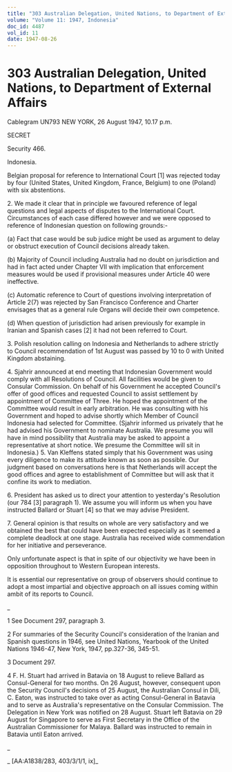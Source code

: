 ```yaml
---
title: "303 Australian Delegation, United Nations, to Department of External Affairs"
volume: "Volume 11: 1947, Indonesia"
doc_id: 4487
vol_id: 11
date: 1947-08-26
---
```


# 303 Australian Delegation, United Nations, to Department of External Affairs

Cablegram UN793 NEW YORK, 26 August 1947, 10.17 p.m.

SECRET

Security 466.

Indonesia.

Belgian proposal for reference to International Court [1] was rejected today by four (United States, United Kingdom, France, Belgium) to one (Poland) with six abstentions.

2\. We made it clear that in principle we favoured reference of legal questions and legal aspects of disputes to the International Court. Circumstances of each case differed however and we were opposed to reference of Indonesian question on following grounds:-

(a) Fact that case would be sub judice might be used as argument to delay or obstruct execution of Council decisions already taken.

(b) Majority of Council including Australia had no doubt on jurisdiction and had in fact acted under Chapter VII with implication that enforcement measures would be used if provisional measures under Article 40 were ineffective.

(c) Automatic reference to Court of questions involving interpretation of Article 2(7) was rejected by San Francisco Conference and Charter envisages that as a general rule Organs will decide their own competence.

(d) When question of jurisdiction had arisen previously for example in Iranian and Spanish cases [2] it had not been referred to Court.

3\. Polish resolution calling on Indonesia and Netherlands to adhere strictly to Council recommendation of 1st August was passed by 10 to 0 with United Kingdom abstaining.

4\. Sjahrir announced at end meeting that Indonesian Government would comply with all Resolutions of Council. All facilities would be given to Consular Commission. On behalf of his Government he accepted Council's offer of good offices and requested Council to assist settlement by appointment of Committee of Three. He hoped the appointment of the Committee would result in early arbitration. He was consulting with his Government and hoped to advise shortly which Member of Council Indonesia had selected for Committee. (Sjahrir informed us privately that he had advised his Government to nominate Australia. We presume you will have in mind possibility that Australia may be asked to appoint a representative at short notice. We presume the Committee will sit in Indonesia.) 5. Van Kleffens stated simply that his Government was using every diligence to make its attitude known as soon as possible. Our judgment based on conversations here is that Netherlands will accept the good offices and agree to establishment of Committee but will ask that it confine its work to mediation.

6\. President has asked us to direct your attention to yesterday's Resolution (our 784 [3] paragraph 1). We assume you will inform us when you have instructed Ballard or Stuart [4] so that we may advise President.

7\. General opinion is that results on whole are very satisfactory and we obtained the best that could have been expected especially as it seemed a complete deadlock at one stage. Australia has received wide commendation for her initiative and perseverance.

Only unfortunate aspect is that in spite of our objectivity we have been in opposition throughout to Western European interests.

It is essential our representative on group of observers should continue to adopt a most impartial and objective approach on all issues coming within ambit of its reports to Council.

_

1 See Document 297, paragraph 3.

2 For summaries of the Security Council's consideration of the Iranian and Spanish questions in 1946, see United Nations, Yearbook of the United Nations 1946-47, New York, 1947, pp.327-36, 345-51.

3 Document 297.

4 F. H. Stuart had arrived in Batavia on 18 August to relieve Ballard as Consul-General for two months. On 26 August, however, consequent upon the Security Council's decisions of 25 August, the Australian Consul in Dili, C. Eaton, was instructed to take over as acting Consul-General in Batavia and to serve as Australia's representative on the Consular Commission. The Delegation in New York was notified on 28 August. Stuart left Batavia on 29 August for Singapore to serve as First Secretary in the Office of the Australian Commissioner for Malaya. Ballard was instructed to remain in Batavia until Eaton arrived.

_

_ [AA:A1838/283, 403/3/1/1, ix]_
